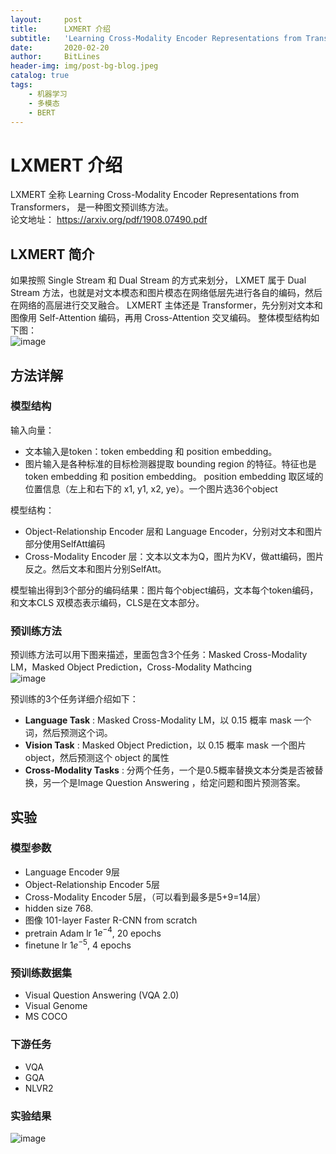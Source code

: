 ```yaml
---
layout:     post
title:      LXMERT 介绍
subtitle:   'Learning Cross-Modality Encoder Representations from Transformers'
date:       2020-02-20
author:     BitLines
header-img: img/post-bg-blog.jpeg
catalog: true
tags:
    - 机器学习
    - 多模态
    - BERT
---
```


# LXMERT 介绍

LXMERT 全称 Learning Cross-Modality Encoder Representations from Transformers， 是一种图文预训练方法。  
论文地址： https://arxiv.org/pdf/1908.07490.pdf

## LXMERT 简介

如果按照 Single Stream 和 Dual Stream 的方式来划分， LXMET 属于 Dual Stream 方法，也就是对文本模态和图片模态在网络低层先进行各自的编码，然后在网络的高层进行交叉融合。
LXMERT 主体还是 Transformer，先分别对文本和图像用 Self-Attention 编码，再用 Cross-Attention 交叉编码。 整体模型结构如下图：  
![image](https://user-images.githubusercontent.com/80689631/112311249-79dcab80-8ce0-11eb-9849-7b34f8c68d34.png)

## 方法详解

### 模型结构
输入向量：
- 文本输入是token：token embedding 和 position embedding。
- 图片输入是各种标准的目标检测器提取 bounding region 的特征。特征也是 token embedding 和 position embedding。 position embedding 取区域的位置信息（左上和右下的 x1, y1, x2, ye）。一个图片选36个object

模型结构：
- Object-Relationship Encoder 层和 Language Encoder，分别对文本和图片部分使用SelfAtt编码
- Cross-Modality Encoder 层：文本以文本为Q，图片为KV，做att编码，图片反之。然后文本和图片分别SelfAtt。

模型输出得到3个部分的编码结果：图片每个object编码，文本每个token编码，和文本CLS 双模态表示编码，CLS是在文本部分。

### 预训练方法

预训练方法可以用下图来描述，里面包含3个任务：Masked Cross-Modality LM，Masked Object Prediction，Cross-Modality Mathcing  
![image](https://user-images.githubusercontent.com/80689631/112312609-f02ddd80-8ce1-11eb-8acf-4c4ea9be3f16.png)


预训练的3个任务详细介绍如下：
- **Language Task** : Masked Cross-Modality LM，以 0.15 概率 mask 一个词，然后预测这个词。
- **Vision Task** : Masked Object Prediction，以 0.15 概率 mask 一个图片object，然后预测这个 object 的属性
- **Cross-Modality Tasks** : 分两个任务，一个是0.5概率替换文本分类是否被替换，另一个是Image Question Answering ，给定问题和图片预测答案。


## 实验

### 模型参数
- Language Encoder 9层
- Object-Relationship Encoder 5层
- Cross-Modality Encoder 5层，（可以看到最多是5+9=14层）
- hidden size 768.
- 图像 101-layer Faster R-CNN from scratch 
- pretrain Adam lr $1e^{-4}$, 20 epochs
- finetune lr $1e^{-5}$, 4 epochs

### 预训练数据集
- Visual Question Answering (VQA 2.0)
- Visual Genome
- MS COCO

### 下游任务
- VQA
- GQA
- NLVR2

### 实验结果

![image](https://user-images.githubusercontent.com/80689631/112312738-16537d80-8ce2-11eb-9a25-702555195b0a.png)